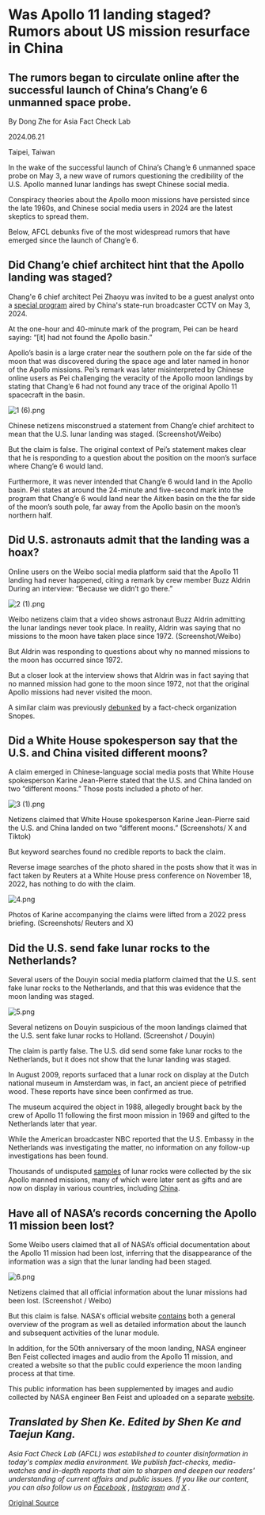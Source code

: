 # Was Apollo 11 landing staged? Rumors about US mission resurface in China

## The rumors began to circulate online after the successful launch of China’s Chang’e 6 unmanned space probe.

By Dong Zhe for Asia Fact Check Lab

2024.06.21

Taipei, Taiwan

In the wake of the successful launch of China’s Chang’e 6 unmanned space probe on May 3, a new wave of rumors questioning the credibility of the U.S. Apollo manned lunar landings has swept Chinese social media.

Conspiracy theories about the Apollo moon missions have persisted since the late 1960s, and Chinese social media users in 2024 are the latest skeptics to spread them.

Below, AFCL debunks five of the most widespread rumors that have emerged since the launch of Chang’e 6.

## Did Chang’e chief architect hint that the Apollo landing was staged?

Chang'e 6 chief architect Pei Zhaoyu was invited to be a guest analyst onto a [special program](https://tv.cctv.com/2024/05/03/VIDEqMHYQyWsGgOhCnRGvVcu240503.shtml?spm=C28340.Pu9TN9YUsfNZ.S93183.5) aired by China's state-run broadcaster CCTV on May 3, 2024.

At the one-hour and 40-minute mark of the program, Pei can be heard saying: “[it] had not found the Apollo basin.”

Apollo’s basin is a large crater near the southern pole on the far side of the moon that was discovered during the space age and later named in honor of the Apollo missions. Pei’s remark was later misinterpreted by Chinese online users as Pei challenging the veracity of the Apollo moon landings by stating that Chang’e 6 had not found any trace of the original Apollo 11 spacecraft in the basin.

![1 (6).png](images/OH4NM5646YNWBOXHAB4ZLUKJLA.png)

Chinese netizens misconstrued a statement from Chang’e chief architect to mean that the U.S. lunar landing was staged. (Screenshot/Weibo)

But the claim is false. The original context of Pei’s statement makes clear that he is responding to a question about the position on the moon’s surface where Chang’e 6 would land.

Furthermore, it was never intended that Chang’e 6 would land in the Apollo basin. Pei states at around the 24-minute and five-second mark into the program that Chang’e 6 would land near the Aitken basin on the the far side of the moon’s south pole, far away from the Apollo basin on the moon’s northern half.

## Did U.S. astronauts admit that the landing was a hoax?

Online users on the Weibo social media platform said that the Apollo 11 landing had never happened, citing a remark by crew member Buzz Aldrin During an interview: “Because we didn’t go there.”

![2 (1).png](images/3MFJ74XNTFVPPGX47ORLBQCQGI.png)

Weibo netizens claim that a video shows astronaut Buzz Aldrin admitting the lunar landings never took place. In reality, Aldrin was saying that no missions to the moon have taken place since 1972. (Screenshot/Weibo)

But Aldrin was responding to questions about why no manned missions to the moon has occurred since 1972.

But a closer look at the interview shows that Aldrin was in fact saying that no manned mission had gone to the moon since 1972, not that the original Apollo missions had never visited the moon.

A similar claim was previously [debunked](https://www.snopes.com/fact-check/buzz-aldrin-moon-admission/) by a fact-check organization Snopes.

## Did a White House spokesperson say that the U.S. and China visited different moons?

A claim emerged in Chinese-language social media posts that White House spokesperson Karine Jean-Pierre stated that the U.S. and China landed on two “different moons.” Those posts included a photo of her.

![3 (1).png](images/5JJ44GI5XYFKE6HLXZECVLORGI.png)

Netizens claimed that White House spokesperson Karine Jean-Pierre said the U.S. and China landed on two “different moons.” (Screenshots/ X and Tiktok)

But keyword searches found no credible reports to back the claim.

Reverse image searches of the photo shared in the posts show that it was in fact taken by Reuters at a White House press conference on November 18, 2022, has nothing to do with the claim.

![4.png](images/4P3EBPA7XM2KS5T6F2NRHTHRJI.png)

Photos of Karine accompanying the claims were lifted from a 2022 press briefing. (Screenshots/ Reuters and X)

## Did the U.S. send fake lunar rocks to the Netherlands?

Several users of the Douyin social media platform claimed that the U.S. sent fake lunar rocks to the Netherlands, and that this was evidence that the moon landing was staged.

![5.png](images/MS34OOMSH75NIBWS6DT5MIJXEU.png)

Several netizens on Douyin suspicious of the moon landings claimed that the U.S. sent fake lunar rocks to Holland. (Screenshot / Douyin)

The claim is partly false. The U.S. did send some fake lunar rocks to the Netherlands, but it does not show that the lunar landing was staged.

In August 2009, reports surfaced that a lunar rock on display at the Dutch national museum in Amsterdam was, in fact, an ancient piece of petrified wood. These reports have since been confirmed as true.

The museum acquired the object in 1988, allegedly brought back by the crew of Apollo 11 following the first moon mission in 1969 and gifted to the Netherlands later that year.

While the American broadcaster NBC reported that the U.S. Embassy in the Netherlands was investigating the matter, no information on any follow-up investigations has been found.

Thousands of undisputed [samples](https://www.nhm.ac.uk/discover/apollo-missions-moon-samples-museum-history.html) of lunar rocks were collected by the six Apollo manned missions, many of which were later sent as gifts and are now on display in various countries, including [China](https://www.bjp.org.cn/kxyj/zpzs/ysl/4028f10f71765a2801717753a24a01ae.shtml).

## Have all of NASA’s records concerning the Apollo 11 mission been lost?

Some Weibo users claimed that all of NASA’s official documentation about the Apollo 11 mission had been lost, inferring that the disappearance of the information was a sign that the lunar landing had been staged.

![6.png](images/NSRL4JTC7CZBCCFTLHA2HHR5OY.png)

Netizens claimed that all official information about the lunar missions had been lost. (Screenshot / Weibo)

But this claim is false. NASA's official website [contains](https://nssdc.gsfc.nasa.gov/nmc/spacecraft/display.action?id=1969-059C) both a general overview of the program as well as detailed information about the launch and subsequent activities of the lunar module.

In addition, for the 50th anniversary of the moon landing, NASA engineer Ben Feist collected images and audio from the Apollo 11 mission, and created a website so that the public could experience the moon landing process at that time.

This public information has been supplemented by images and audio collected by NASA engineer Ben Feist and uploaded on a separate [website](https://apolloinrealtime.org/11/).

## *Translated by Shen Ke. Edited by Shen Ke and Taejun Kang.*

*Asia Fact Check Lab (AFCL) was established to counter disinformation in today's complex media environment. We publish fact-checks, media-watches and in-depth reports that aim to sharpen and deepen our readers' understanding of current affairs and public issues. If you like our content, you can also follow us on*   [*Facebook*](https://www.facebook.com/asiafactchecklabcn)  *,*   [*Instagram*](https://www.instagram.com/asiafactchecklab/)   *and*   [*X*](https://twitter.com/AFCL_eng)  *.*



[Original Source](https://www.rfa.org/english/news/afcl/afcl-apollo-rumor-06212024025202.html)